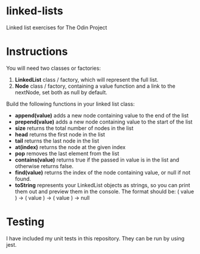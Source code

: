 # linked-lists
Linked list exercises for The Odin Project

# Instructions
You will need two classes or factories:

1) **LinkedList** class / factory, which will represent the full list.
2) **Node** class / factory, containing a value function and a link to the nextNode, set both as null by default.

Build the following functions in your linked list class:

- **append(value)** adds a new node containing value to the end of the list
- **prepend(value)** adds a new node containing value to the start of the list
- **size** returns the total number of nodes in the list
- **head** returns the first node in the list
- **tail** returns the last node in the list
- **at(index)** returns the node at the given index
- **pop** removes the last element from the list
- **contains(value)** returns true if the passed in value is in the list and otherwise returns false.
- **find(value)** returns the index of the node containing value, or null if not found.
- **toString** represents your LinkedList objects as strings, so you can print them out and preview them in the console. The format should be: ( value ) -> ( value ) -> ( value ) -> null

# Testing
I have included my unit tests in this repository. They can be run by using jest. 

